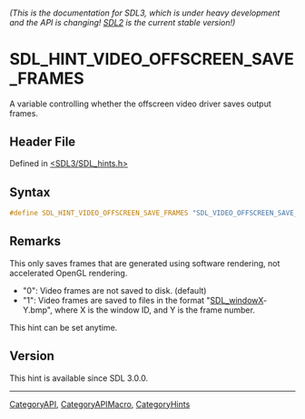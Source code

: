 ###### (This is the documentation for SDL3, which is under heavy development and the API is changing! [SDL2](https://wiki.libsdl.org/SDL2/) is the current stable version!)
# SDL_HINT_VIDEO_OFFSCREEN_SAVE_FRAMES

A variable controlling whether the offscreen video driver saves output frames.

## Header File

Defined in [<SDL3/SDL_hints.h>](https://github.com/libsdl-org/SDL/blob/main/include/SDL3/SDL_hints.h)

## Syntax

```c
#define SDL_HINT_VIDEO_OFFSCREEN_SAVE_FRAMES "SDL_VIDEO_OFFSCREEN_SAVE_FRAMES"
```

## Remarks

This only saves frames that are generated using software rendering, not
accelerated OpenGL rendering.

- "0": Video frames are not saved to disk. (default)
- "1": Video frames are saved to files in the format
  "[SDL_windowX](SDL_windowX)-Y.bmp", where X is the window ID, and Y is
  the frame number.

This hint can be set anytime.

## Version

This hint is available since SDL 3.0.0.

----
[CategoryAPI](CategoryAPI), [CategoryAPIMacro](CategoryAPIMacro), [CategoryHints](CategoryHints)

